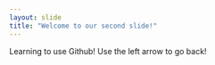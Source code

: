 ```yaml
---
layout: slide
title: "Welcome to our second slide!"
---
```

Learning to use Github!
Use the left arrow to go back!
